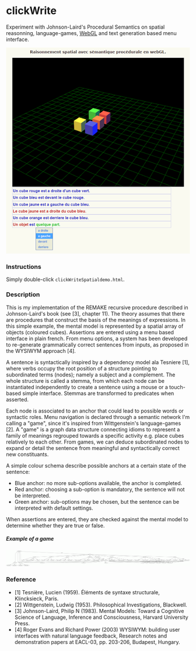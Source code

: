 clickWrite
==========

Experiment with Johnson-Laird's Procedural Semantics on spatial reasonning, language-games, [WebGL](http://scenejs.org/) and text generation based menu interface.

![](snapshot.png)

### Instructions
Simply double-click `clickWriteSpatialdemo.html`.  

### Description
This is my implementation of the REMAKE recursive procedure described in Johnson-Laird's book (see [3], chapter 11). The theory assumes that there are procedures that construct the basis of the meanings of expressions. In this simple example, the mental model is represented by a spatial array of objects (coloured cubes). Assertions are entered using a menu based interface in plain french. From menu options, a system has been developed to re-generate grammatically correct sentences from inputs, as proposed in the WYSIWYM approach [4]. 

A sentence is syntactically inspired by a dependency model ala Tesniere [1], where verbs occupy the root position of a structure pointing to subordinated terms (nodes); namely a subject and a complement. The whole structure is called a stemma, from which each node can be instantiated independently to create a sentence using a mouse or a touch-based simple interface. Stemmas are transformed to predicates when asserted.

Each node is associated to an anchor that could lead to possible words or syntactic roles. Menu navigation is declared through a semantic network I'm calling a "game", since it's inspired from Wittgenstein's language-games [2]. A "game" is a graph data structure connecting idioms to represent a family of meanings regrouped towards a specific activity e.g. place cubes relatively to each other. From games, we can deduce subordinated nodes to expand or detail the sentence from meaningful and syntactically correct new constituants.

A simple colour schema describe possible anchors at a certain state of the sentence:
- Blue anchor: no more sub-options available, the anchor is completed.
- Red anchor: choosing a sub-option is mandatory, the sentence will not be interpreted.
- Green anchor: sub-options may be chosen, but the sentence can be interpreted with default settings.

When assertions are entered, they are checked against the mental model to determine whether they are true or false.

##### Example of a game
![](models/game.gif)

### Reference
- [1] Tesnière, Lucien (1959). Éléments de syntaxe structurale, Klincksieck, Paris.
- [2] Wittgenstein, Ludwig (1953). Philosophical Investigations, Blackwell.
- [3] Johnson-Laird, Philip N (1983). Mental Models: Toward a Cognitive Science of Language, Inference and Consciousness, Harvard University Press.
- [4] Roger Evans and Richard Power (2003) WYSIWYM: building user interfaces with natural language feedback, Research notes and demonstration papers at EACL-03, pp. 203-206, Budapest, Hungary.
